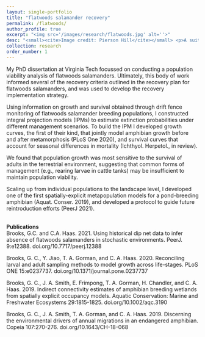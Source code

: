 ```yaml
---
layout: single-portfolio
title: "flatwoods salamander recovery"
permalink: /flatwoods/
author_profile: true
excerpt: "<img src='/images/research/flatwoods.jpg' alt=''>"
desc: "<small><cite>Image credit: Pierson Hill</cite></small> <p>A suite of demographic models to inform the management of pond-breeding amphibians</p>"
collection: research
order_number: 1
---
```


My PhD dissertation at Virginia Tech focussed on conducting a population viability analysis of flatwoods salamanders. Ultimately, this body of work informed several of the recovery criteria outlined in the recovery plan for flatwoods salamanders, and was used to develop the recovery implementation strategy. 

Using information on growth and survival obtained through drift fence monitoring of flatwoods salamander breeding populations, I constructed integral projection models (IPMs) to estimate extinction probabilities under different management scenarios. To build the IPM I developed growth curves, the first of their kind, that jointly model amphibian growth before and after metamorphosis (PLoS One 2020), and survival curves that account for seasonal differences in mortality (Ichthyol. Herpetol., in review). 

We found that population growth was most sensitive to the survival of adults in the terrestrial environment, suggesting that common forms of management (e.g., rearing larvae in cattle tanks) may be insufficient to maintain population viability. 

Scaling up from individual populations to the landscape level, I developed one of the first spatially-explicit metapopulation models for a pond-breeding amphibian (Aquat. Conser. 2019), and developed a protocol to guide future reintroduction efforts (PeerJ 2021).
<br>
<br>

**Publications**\
Brooks, G.C. and C.A. Haas. 2021. Using historical dip net data to infer absence of flatwoods salamanders in stochastic environments. PeerJ. 9:e12388. doi.org/10.7717/peerj.12388

Brooks, G. C., Y. Jiao, T. A. Gorman, and C. A. Haas. 2020. Reconciling larval and adult sampling methods to model growth across life-stages. PLoS ONE 15:e0237737. doi.org/10.1371/journal.pone.0237737

Brooks, G. C., J. A. Smith, E. Frimpong, T. A. Gorman, H. Chandler, and C. A. Haas. 2019. Indirect connectivity estimates of amphibian breeding wetlands from spatially explicit occupancy models. Aquatic Conservation: Marine and Freshwater Ecosystems 29:1815-1825. doi.org/10.1002/aqc.3190

Brooks, G. C., J. A. Smith, T. A. Gorman, and C. A. Haas. 2019. Discerning the environmental drivers of annual migrations in an endangered amphibian. Copeia 107:270-276. doi.org/10.1643/CH-18-068
